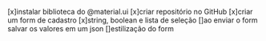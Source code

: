 [x]instalar biblioteca do @material.ui
[x]criar repositório no GitHub
[x]criar um form de cadastro
[x]string, boolean e lista de seleção
[]ao enviar o form salvar os valores em um json
[]estilização do form


